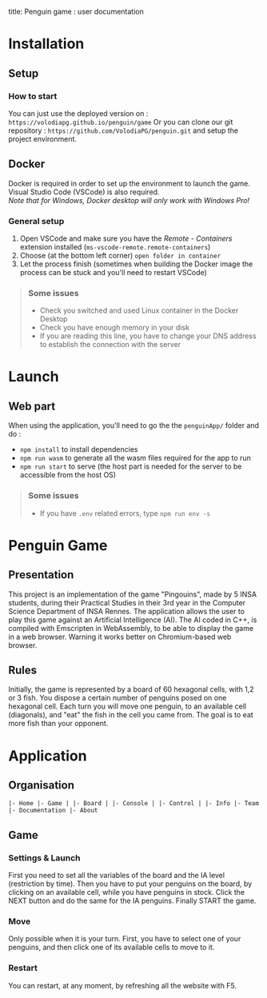 title: Penguin game : user documentation

# Installation

## Setup

### How to start
You can just use the deployed version on : `https://volodiapg.github.io/penguin/game`
Or you can clone our git repository : `https://github.com/VolodiaPG/penguin.git` and setup the project environment.

## Docker

Docker is required in order to set up the environment to launch the game. Visual Studio Code (VSCode) is also required.<br>
_Note that for Windows, Docker desktop will only work with Windows Pro!_

### General setup

1. Open VSCode and make sure you have the _Remote - Containers_ extension installed (`ms-vscode-remote.remote-containers`)
2. Choose (at the bottom left corner) `open folder in container`
3. Let the process finish (sometimes when building the Docker image the process can be stuck and you'll need to restart VSCode)

> ### Some issues
>
> - Check you switched and used Linux container in the Docker Desktop
> - Check you have enough memory in your disk
> - If you are reading this line, you have to change your DNS address to establish the connection with the server

# Launch

## Web part

When using the application, you'll need to go the the `penguinApp/` folder and do : 

- `npm install` to install dependencies
- `npm run wasm` to generate all the wasm files required for the app to run
- `npm run start` to serve (the host part is needed for the server to be accessible from the host OS)

> ### Some issues
>
> - If you have `.env` related errors, type `npm run env -s`

# Penguin Game
## Presentation
This project is an implementation of the game "Pingouins", made by 5 INSA students, during their Practical Studies in their 3rd year in the Computer Science Department of INSA Rennes. 
The application allows the user to play this game against an Artificial Intelligence (AI). The AI coded in C++, is compiled with Emscripten in WebAssembly, to be able to display the game in a web browser. Warning it works better on Chromium-based web browser.

## Rules
Initially, the game is represented by a board of 60 hexagonal cells, with 1,2 or 3 fish. You dispose a certain number of penguins posed on one hexagonal cell. Each turn you will move one penguin, to an available cell (diagonals), and "eat" the fish in the cell you came from. The goal is to eat more fish than your opponent.


# Application

## Organisation
`
|- Home
|- Game
| |- Board
| |- Console
| |- Control
| |- Info
|- Team
|- Documentation
|- About
`

## Game
### Settings & Launch
First you need to set all the variables of the board and the IA level (restriction by time).
Then you have to put your penguins on the board, by clicking on an available cell, while you have penguins in stock.
Click the NEXT button and do the same for the IA penguins.
Finally START the game.

### Move
Only possible when it is your turn.
First, you have to select one of your penguins, and then click one of its available cells to move to it.

### Restart
You can restart, at any moment, by refreshing all the website with F5.
